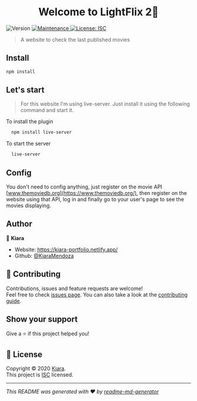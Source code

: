 <h1 align="center">Welcome to LightFlix 2👋</h1>
<p>
  <img alt="Version" src="https://img.shields.io/badge/version-1.0.0-blue.svg?cacheSeconds=2592000" />
  <a href="https://github.com/KiaraMendoza/LightFlix2/graphs/commit-activity" target="_blank">
    <img alt="Maintenance" src="https://img.shields.io/badge/Maintained%3F-yes-green.svg" />
  </a>
  <a href="https://github.com/KiaraMendoza/LightFlix2/blob/master/LICENSE" target="_blank">
    <img alt="License: ISC" src="https://img.shields.io/github/license/KiaraMendoza/LightFlix  2" />
  </a>
</p>

> A website to check the last published movies

## Install

```sh
npm install
```

## Let's start

> For this website I'm using live-server. Just install it using the following command and start it.

To install the plugin

```sh
  npm install live-server
```

To start the server

```sh
  live-server
```

## Config

You don't need to config anything, just register on the movie API [www.themoviedb.org](https://www.themoviedb.org/), then register on the website using that API, log in and finally go to your user's page to see the movies displaying.

## Author

👤 **Kiara**

* Website: https://kiara-portfolio.netlify.app/
* Github: [@KiaraMendoza](https://github.com/KiaraMendoza)

## 🤝 Contributing

Contributions, issues and feature requests are welcome!<br />Feel free to check [issues page](https://github.com/KiaraMendoza/LightFlix2/issues). You can also take a look at the [contributing guide](https://github.com/KiaraMendoza/LightFlix2/blob/master/CONTRIBUTING.md).

## Show your support

Give a ⭐️ if this project helped you!

## 📝 License

Copyright © 2020 [Kiara](https://github.com/KiaraMendoza).<br />
This project is [ISC](https://github.com/KiaraMendoza/LightFlix2/blob/master/LICENSE) licensed.

***
_This README was generated with ❤️ by [readme-md-generator](https://github.com/kefranabg/readme-md-generator)_